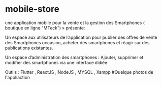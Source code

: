 # mobile-store
 une application mobile pour la vente et la gestion des Smartphones ( boutique en ligne "MTeck") » 
présente: 

 Un espace aux utilisateurs de l’application pour publier des offres de vente des Smartphones
occasion, acheter des smartphones et réagir sur des publications existantes.

 Un espace d’administration des smartphones : Ajouter, supprimer et modifier des smartphones via
une interface didiée

 Outils : Flutter , ReactJS , NodeJS , MYSQL , Xampp
#Quelque photos de l'appliaction


